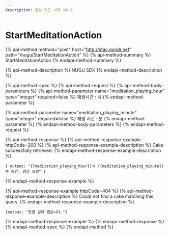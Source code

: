 ```yaml
---
description: 명상 지도 시작 서비스
---
```


# StartMeditationAction

{% api-method method="post" host="http://stac.gondr.net" path="/nugu/StartMeditationAction" %}
{% api-method-summary %}
StartMeditationAction
{% endapi-method-summary %}

{% api-method-description %}
NUGU SDK
{% endapi-method-description %}

{% api-method-spec %}
{% api-method-request %}
{% api-method-body-parameters %}
{% api-method-parameter name="meditation\_playing\_hour" type="integer" required=false %}
재생시간 : 시
{% endapi-method-parameter %}

{% api-method-parameter name="meditation\_playing\_minute" type="integer" required=false %}
재생 시간 : 분
{% endapi-method-parameter %}
{% endapi-method-body-parameters %}
{% endapi-method-request %}

{% api-method-response %}
{% api-method-response-example httpCode=200 %}
{% api-method-response-example-description %}
Cake successfully retrieved.
{% endapi-method-response-example-description %}

```
{ output: "{{meditation_playing_hour}}시 {{meditation_playing_minute}}분 동안, 명상 실행" }
```
{% endapi-method-response-example %}

{% api-method-response-example httpCode=404 %}
{% api-method-response-example-description %}
Could not find a cake matching this query.
{% endapi-method-response-example-description %}

```
{output: "연결 실패 했습니다."}
```
{% endapi-method-response-example %}
{% endapi-method-response %}
{% endapi-method-spec %}
{% endapi-method %}



